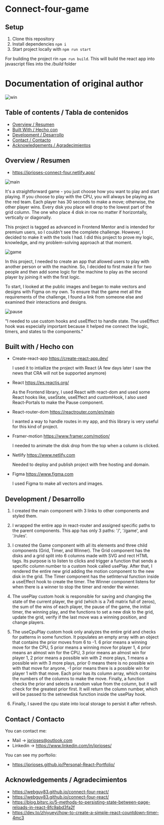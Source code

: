 # Connect-four-game

## Setup

1. Clone this repository
2. Install dependencies `npm i`
3. Start project locally with `npm run start`

For building the project rin `npm run build`. This will build the react app into javascript files into the _/build_ folder

# Documentation of original author

![win](https://user-images.githubusercontent.com/108543859/228317992-98ac180a-d415-4f98-828f-ae6f594c89fe.png)

## Table of contents / Tabla de contenidos

- [Overview / Resumen](#overview)
- [Built With / Hecho con](#built-with)
- [Development / Desarrollo ](#features)
- [Contact / Contacto](#contact)
- [Acknowledgements / Agradecimientos](#acknowledgements)

## Overview / Resumen

- https://jprioses-connect-four.netlify.app/

![main](https://user-images.githubusercontent.com/108543859/228317349-5f5a9364-1dcb-4d3f-91fa-a86e899dd6ae.png)

It's a straightforward game - you just choose how you want to play and start playing. If you choose to play with the CPU, you will always be playing as the red team. Each player has 30 seconds to make a move; otherwise, the other player wins. Every disk you place will drop to the lowest part of the grid column. The one who place 4 disk in row no matter if horizontally, vertically or diagonally.

This project is tagged as advanced in Frontend Mentor and is intended for premium users, so I couldn't see the complete challenge. However, I decided to make it with the tools I had. I did this project to prove my logic, knowledge, and my problem-solving approach at that moment.

![game](https://user-images.githubusercontent.com/108543859/228317913-7bbb6507-8ca3-468d-8af5-df114e13873e.png)

In this project, I needed to create an app that allowed users to play with another person or with the machine. So, I decided to first make it for two people and then add some logic for the machine to play as the second player by joining it with the first logic.

To start, I looked at the public images and began to make vectors and designs with Figma on my own. To ensure that the game met all the requirements of the challenge, I found a link from someone else and examined their interactions and designs.

![pause](https://user-images.githubusercontent.com/108543859/228318056-dfbc3723-a9d9-41c9-b8b0-d317cc3fb0d9.png)

"I needed to use custom hooks and useEffect to handle state. The useEffect hook was especially important because it helped me connect the logic, timers, and states to the components."

## Built with / Hecho con

- Create-react-app https://create-react-app.dev/

  I used it to intiallize the project with React (A few days later I saw the news that CRA will not be supported anymore)

- React https://es.reactjs.org/

  As the Frontend library, I used React with react-dom and used some React hooks like, useState, useEffect and customHook, I also used React-Portals to make the Pause component.

- React-router-dom https://reactrouter.com/en/main

  I wanted a way to handle routes in my app, and this library is very useful for this kind of project.

- Framer-motion https://www.framer.com/motion/

  I needed to animate the disk drop from the top when a column is clicked.

- Netlify https://www.netlify.com

  Needed to deploy and publish project with free hosting and domain.

- Figma https://www.figma.com

  I used Figma to make all vectors and images.

## Development / Desarrollo

1. I created the main component with 3 links to other components and styled them.

2. I wrapped the entire app in react-router and assigned specific paths to the parent components. This app has only 3 paths: '/', '/game', and '/rules'.

3. I created the Game component with all its elements and three child components (Grid, Timer, and Winner). The Grid component has the disks and a grid split into 6 columns made with SVG and rect HTML tags. Its purpose is to listen to clicks and trigger a function that sends a specific column number to a custom hook called usePlay. After that, I rendered the entire new grid adding the motion component to the new disk in the grid. The Timer component has the setInterval function inside a useEffect hook to create the timer. The Winner component listens for when there is a winner to stop the timer and render the winner.

4. The usePlay custom hook is responsible for saving and changing the state of the current player, the grid (which is a 7x6 matrix full of zeros), the sum of the wins of each player, the pause of the game, the initial timer, the winning play, and the functions to set a new disk to the grid, update the grid, verify if the last move was a winning position, and change players.

5. The useCpuPlay custom hook only analyzes the entire grid and checks for patterns in some function. It populates an empty array with an object that contains the prior moves from 6 to -1. 6 prior means a winning move for the CPU, 5 prior means a winning move for player 1, 4 prior means an almost win for the CPU, 3 prior means an almost win for player 1, 2 prior means a possible win with 2 more plays, 1 means a possible win with 3 more plays, prior 0 means there is no possible win with that move for anyone, -1 prior means there is a possible win for player 1 with that move. Each prior has its column array, which contains the numbers of the columns to make the move. Finally, a function checks the prior and selects a random value from the column, but it will check for the greatest prior first. It will return the column number, which will be passed to the setnewdisk function inside the usePlay hook.

6. Finally, I saved the cpu state into local storage to persist it after refresh.

## Contact / Contacto

You can contact me:

- Mail -> jprioses@outlook.com
- Linkedin -> https://www.linkedin.com/in/jprioses/

You can see my porftolio:

- https://jprioses.github.io/Personal-React-Portfolio/

## Acknowledgements / Agradecimientos

- https://webguy83.github.io/connect-four-react/
- https://webguy83.github.io/connect-four-react/
- https://blog.bitsrc.io/5-methods-to-persisting-state-between-page-reloads-in-react-8fc9abd3fa2f
- https://dev.to/zhiyueyi/how-to-create-a-simple-react-countdown-timer-4mc3
